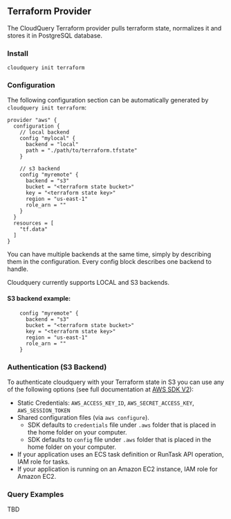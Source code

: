 ## Terraform Provider

The CloudQuery Terraform provider pulls terraform state, normalizes it and stores it in PostgreSQL database.

### Install

```shell
cloudquery init terraform
```

### Configuration

The following configuration section can be automatically generated by `cloudquery init terraform`:

```hcl
provider "aws" {
  configuration {
    // local backend
    config "mylocal" {
      backend = "local"
      path = "./path/to/terraform.tfstate"
    }

    // s3 backend
    config "myremote" {
      backend = "s3"
      bucket = "<terraform state bucket>"
      key = "<terraform state key>"
      region = "us-east-1"
      role_arn = ""
    }
  }
  resources = [
    "tf.data"
  ]
}
```

You can have multiple backends at the same time, simply by describing them in the configuration. Every config block describes one backend to handle.

Cloudquery currently supports LOCAL and S3 backends.
#### S3 backend example:
```hcl
    config "myremote" {
      backend = "s3"
      bucket = "<terraform state bucket>"
      key = "<terraform state key>"
      region = "us-east-1"
      role_arn = ""
    }
```

### Authentication (S3 Backend)

To authenticate cloudquery with your Terraform state in S3 you can use any of the following options (see full documentation at [AWS SDK V2](https://aws.github.io/aws-sdk-go-v2/docs/configuring-sdk/#specifying-credentials)):

- Static Credentials: `AWS_ACCESS_KEY_ID`, `AWS_SECRET_ACCESS_KEY`, `AWS_SESSION_TOKEN`
- Shared configuration files (via `aws configure`).
    - SDK defaults to `credentials` file under `.aws` folder that is placed in the home folder on your computer.
    - SDK defaults to `config` file under `.aws` folder that is placed in the home folder on your computer.
- If your application uses an ECS task definition or RunTask API operation, IAM role for tasks.
- If your application is running on an Amazon EC2 instance, IAM role for Amazon EC2.


### Query Examples
 TBD